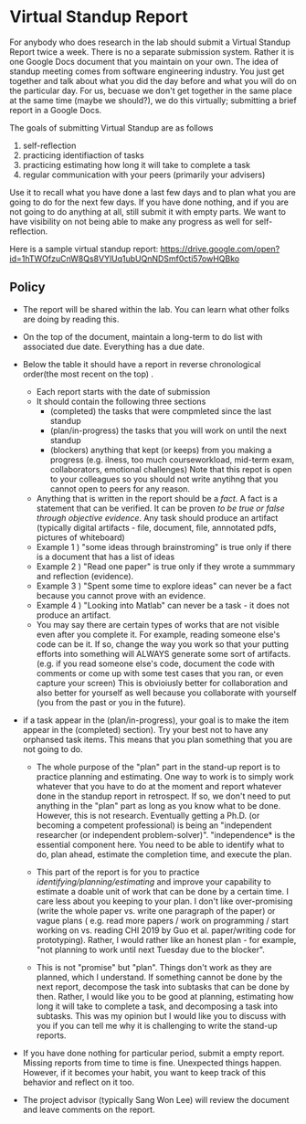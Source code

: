 # Virtual Standup Report

For anybody who does research in the lab should submit a Virtual Standup Report twice a week. There is no a separate submission system. Rather it is one Google Docs document that you maintain on your own. The idea of standup meeting comes from software engineering industry. You just get together and talk about what you did the day before and what you will do on the particular day. For us, becuase we don't get together in the same place at the same time (maybe we should?), we do this virtually; submitting a brief report in a Google Docs. 

The goals of submitting Virtual Standup are as follows 

1) self-reflection 
2) practicing identifiaction of tasks 
3) practicing estimating how long it will take to complete a task 
4) regular communication with your peers (primarily your advisers)

Use it to recall what you have done a last few days and to plan what you are going to do for the next few days. If you have done nothing, and if you are not going to do anything at all, still submit it with empty parts. We want to have visibility on not being able to make any progress as well for self-reflection. 

Here is a sample virtual standup report: https://drive.google.com/open?id=1hTWOfzuCnW8Qs8VYlUq1ubUQnNDSmf0cti57owHQBko 

## Policy
- The report will be shared within the lab. You can learn what other folks are doing by reading this.
- On the top of the document, maintain a long-term to do list with associated due date. Everything has a due date. 
- Below the table it should have a report in reverse chronological order(the most recent on the top) . 
  - Each report starts with the date of submission
  - It should contain the following three sections
    - (completed) the tasks that were compmleted since the last standup
    - (plan/in-progress) the tasks that you will work on until the next standup
    - (blockers) anything that kept (or keeps) from you making a progress (e.g. ilness, too much courseworkload, mid-term exam, collaborators, emotional challenges) Note that this repot is open to your colleagues so you should not write anytihng that you cannot open to peers for any reason.
  - Anything that is written in the report should be a *fact*. A fact is a statement that can be verified. It can be proven *to be true or false through objective evidence*. Any task should produce an artifact (typically digital artifacts - file, document, file, annnotated pdfs, pictures of whiteboard) 
  - Example 1 ) "some ideas through brainstroming" is true only if there is a document that has a list of ideas
  - Example 2 ) "Read one paper" is true only if they wrote a summmary and reflection (evidence).
  - Example 3 ) "Spent some time to explore ideas" can never be a fact because you cannot prove with an evidence. 
  - Example 4 ) "Looking into Matlab" can never be a task - it does not produce an artifact. 
  - You may say there are certain types of works that are not visible even after you complete it. For example, reading someone else's code can be it. If so, change the way you work so that your putting efforts into something will ALWAYS generate some sort of artifacts.  (e.g. if you read someone else's code, document the code with comments or come up with some test cases that you ran, or even capture your screen) This is obvioiusly better for collaboration and also better for yourself as well because you collaborate with yourself (you from the past or you in the future). 
- if a task appear in the (plan/in-progress), your goal is to make the item appear in the (completed) section). Try your best not to have any orphansed task items. This means that you plan something that you are not going to do. 
  - The whole purpose of the "plan" part in the stand-up report is to practice planning and estimating. One way to work is to simply work whatever that you have to do at the moment and report whatever done in the standup report in retrospect. If so, we don't need to put anything in the "plan" part as long as you know what to be done. However, this is not research.  Eventually getting a Ph.D. (or becoming a competent professional) is being an "independent researcher (or independent problem-solver)". "independence* is the essential component here. You need to be able to identify what to do, plan ahead, estimate the completion time, and execute the plan. 
  - This part of the report is for you to practice *identifying/planning/estimating* and improve your capability to estimate a doable unit of work that can be done by a certain time.  I care less about you keeping to your plan. I don't like over-promising (write the whole paper vs. write one paragraph of the paper) or vague plans ( e.g. read more papers / work on programming / start working on vs. reading CHI 2019 by Guo et al. paper/writing code for prototyping). Rather, I would rather like an honest plan  - for example, "not planning to work until next Tuesday due to the blocker". 

  - This is not "promise" but "plan". Things don't work as they are planned, which I understand. If something cannot be done by the next report, decompose the task into subtasks that can be done by then. Rather, I would like you to be good at planning, estimating how long it will take to complete a task, and decomposing a task into subtasks. This was my opinion but I would like you to discuss with you if you can tell me why it is challenging to write the stand-up reports. 

- If you have done nothing for particular period, submit a empty report. Missing reports from time to time is fine. Unexpected things happen. However, if it becomes your habit, you want to keep track of this behavior and reflect on it too. 
- The project advisor (typically Sang Won Lee) will review the document and leave comments on the report. 
